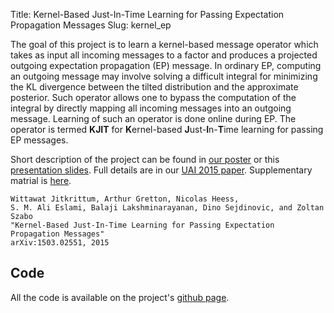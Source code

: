 Title:  Kernel-Based Just-In-Time Learning for Passing Expectation Propagation Messages
Slug: kernel_ep

The goal of this project is to learn a kernel-based message operator which
takes as input all incoming messages to a factor and produces a projected
outgoing expectation propagation (EP) message. In ordinary EP, computing an
outgoing message may involve solving a difficult integral for minimizing the KL
divergence between the tilted distribution and the approximate posterior. Such
operator allows one to bypass the computation of the integral by directly
mapping all incoming messages into an outgoing message. Learning of such an
operator is done online during EP.  The operator is termed **KJIT** for
**K**ernel-based **J**ust-**I**n-**T**ime learning for passing EP messages.


Short description of the project can be found in [our
poster](files/kjit_dali2015_poster.pdf) or this [presentation slides](files/slides/kjit_ep_research.pdf). 
Full details are in our [UAI 2015 paper](http://auai.org/uai2015/proceedings/papers/235.pdf).
Supplementary matrial is [here](http://auai.org/uai2015/proceedings/supp/239_supp.pdf).

    Wittawat Jitkrittum, Arthur Gretton, Nicolas Heess, 
    S. M. Ali Eslami, Balaji Lakshminarayanan, Dino Sejdinovic, and Zoltan Szabo
    "Kernel-Based Just-In-Time Learning for Passing Expectation Propagation Messages"
    arXiv:1503.02551, 2015

## Code 
All the code is available on the project's [github
page](https://github.com/wittawatj/kernel-ep).
